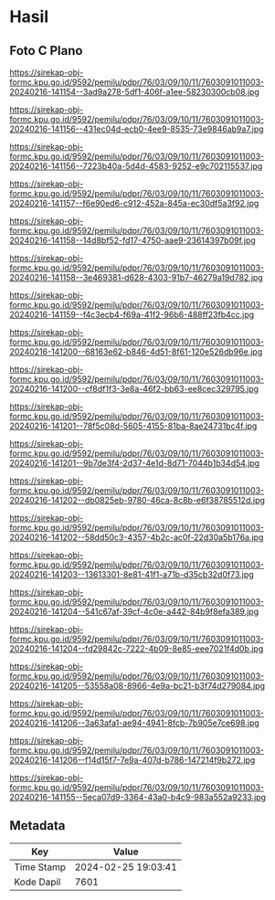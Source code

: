 # Hasil

## Foto C Plano

https://sirekap-obj-formc.kpu.go.id/9592/pemilu/pdpr/76/03/09/10/11/7603091011003-20240216-141154--3ad9a278-5df1-406f-a1ee-58230300cb08.jpg

https://sirekap-obj-formc.kpu.go.id/9592/pemilu/pdpr/76/03/09/10/11/7603091011003-20240216-141156--431ec04d-ecb0-4ee9-8535-73e9846ab9a7.jpg

https://sirekap-obj-formc.kpu.go.id/9592/pemilu/pdpr/76/03/09/10/11/7603091011003-20240216-141156--7223b40a-5d4d-4583-9252-e9c702115537.jpg

https://sirekap-obj-formc.kpu.go.id/9592/pemilu/pdpr/76/03/09/10/11/7603091011003-20240216-141157--f6e90ed6-c912-452a-845a-ec30df5a3f92.jpg

https://sirekap-obj-formc.kpu.go.id/9592/pemilu/pdpr/76/03/09/10/11/7603091011003-20240216-141158--14d8bf52-fd17-4750-aae9-23614397b09f.jpg

https://sirekap-obj-formc.kpu.go.id/9592/pemilu/pdpr/76/03/09/10/11/7603091011003-20240216-141158--3e469381-d628-4303-91b7-46279a19d782.jpg

https://sirekap-obj-formc.kpu.go.id/9592/pemilu/pdpr/76/03/09/10/11/7603091011003-20240216-141159--f4c3ecb4-f69a-41f2-96b6-488ff23fb4cc.jpg

https://sirekap-obj-formc.kpu.go.id/9592/pemilu/pdpr/76/03/09/10/11/7603091011003-20240216-141200--68163e62-b846-4d51-8f61-120e526db96e.jpg

https://sirekap-obj-formc.kpu.go.id/9592/pemilu/pdpr/76/03/09/10/11/7603091011003-20240216-141200--cf8df1f3-3e8a-46f2-bb63-ee8cec329795.jpg

https://sirekap-obj-formc.kpu.go.id/9592/pemilu/pdpr/76/03/09/10/11/7603091011003-20240216-141201--78f5c08d-5605-4155-81ba-8ae24731bc4f.jpg

https://sirekap-obj-formc.kpu.go.id/9592/pemilu/pdpr/76/03/09/10/11/7603091011003-20240216-141201--9b7de3f4-2d37-4e1d-8d71-7044b1b34d54.jpg

https://sirekap-obj-formc.kpu.go.id/9592/pemilu/pdpr/76/03/09/10/11/7603091011003-20240216-141202--db0825eb-9780-46ca-8c8b-e6f38785512d.jpg

https://sirekap-obj-formc.kpu.go.id/9592/pemilu/pdpr/76/03/09/10/11/7603091011003-20240216-141202--58dd50c3-4357-4b2c-ac0f-22d30a5b176a.jpg

https://sirekap-obj-formc.kpu.go.id/9592/pemilu/pdpr/76/03/09/10/11/7603091011003-20240216-141203--13613301-8e81-41f1-a71b-d35cb32d0f73.jpg

https://sirekap-obj-formc.kpu.go.id/9592/pemilu/pdpr/76/03/09/10/11/7603091011003-20240216-141204--541c67af-39cf-4c0e-a442-84b9f8efa389.jpg

https://sirekap-obj-formc.kpu.go.id/9592/pemilu/pdpr/76/03/09/10/11/7603091011003-20240216-141204--fd29842c-7222-4b09-8e85-eee7021f4d0b.jpg

https://sirekap-obj-formc.kpu.go.id/9592/pemilu/pdpr/76/03/09/10/11/7603091011003-20240216-141205--53558a08-8966-4e9a-bc21-b3f74d279084.jpg

https://sirekap-obj-formc.kpu.go.id/9592/pemilu/pdpr/76/03/09/10/11/7603091011003-20240216-141206--3a63afa1-ae94-4941-8fcb-7b905e7ce698.jpg

https://sirekap-obj-formc.kpu.go.id/9592/pemilu/pdpr/76/03/09/10/11/7603091011003-20240216-141206--f14d15f7-7e9a-407d-b786-147214f9b272.jpg

https://sirekap-obj-formc.kpu.go.id/9592/pemilu/pdpr/76/03/09/10/11/7603091011003-20240216-141155--5eca07d9-3364-43a0-b4c9-983a552a9233.jpg


## Metadata

| Key        | Value               |
| ---------- | ------------------- |
| Time Stamp | 2024-02-25 19:03:41 |
| Kode Dapil | 7601                |



